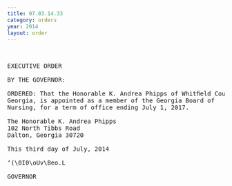 ```yaml
---
title: 07.03.14.33
category: orders
year: 2014
layout: order
---
```


<pre> 

EXECUTIVE ORDER

BY THE GOVERNOR:

ORDERED: That the Honorable K. Andrea Phipps of Whitﬁeld County,
Georgia, is appointed as a member of the Georgia Board of
Nursing, for a term of office ending July 1, 2017.

The Honorable K. Andrea Phipps
102 North Tibbs Road
Dalton, Georgia 30720

This third day of July, 2014

‘(\0I0\oUv\Beo.L

GOVERNOR

</pre>
